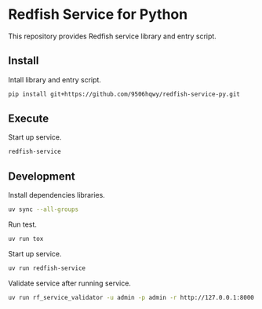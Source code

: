 # Redfish Service for Python

This repository provides Redfish service library and entry script.

## Install

Intall library and entry script.

```sh
pip install git+https://github.com/9506hqwy/redfish-service-py.git
```

## Execute

Start up service.

```sh
redfish-service
```

## Development

Install dependencies libraries.

```sh
uv sync --all-groups
```

Run test.

```sh
uv run tox
```

Start up service.

```sh
uv run redfish-service
```

Validate service after running service.

```sh
uv run rf_service_validator -u admin -p admin -r http://127.0.0.1:8000 --forceauth
```
